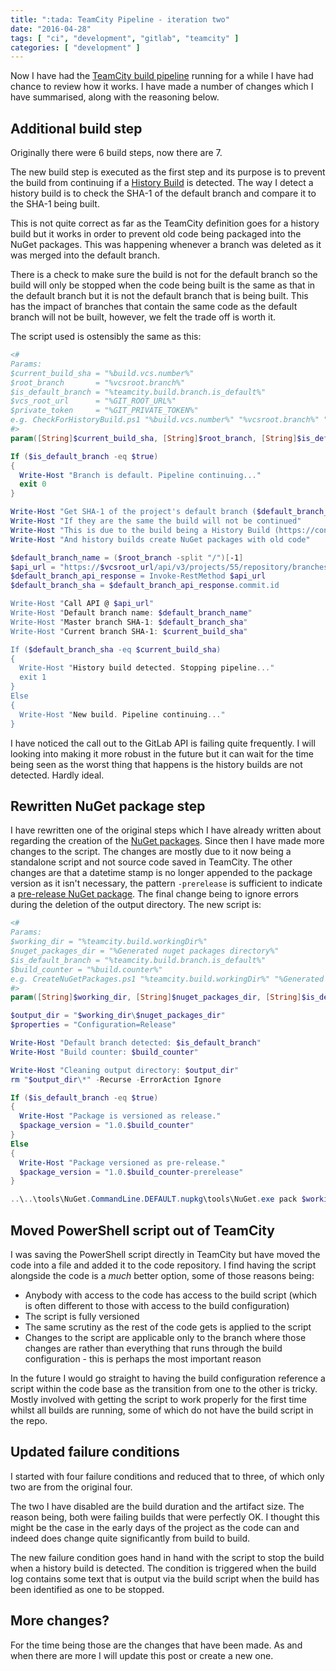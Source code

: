 ```yaml
---
title: ":tada: TeamCity Pipeline - iteration two"
date: "2016-04-28"
tags: [ "ci", "development", "gitlab", "teamcity" ]
categories: [ "development" ]
---
```


Now I have had the [TeamCity build
pipeline](../teamcity-pipeline/) running for a while
I have had chance to review how it works. I have made a number of changes which
I have summarised, along with the reasoning below.

## Additional build step

Originally there were 6 build steps, now there are 7.

The new build step is executed as the first step and its purpose is to prevent
the build from continuing if a
[History Build](https://confluence.jetbrains.com/display/TCD9/History+Build) is
detected. The way I detect a history build is to check the SHA-1 of the default
branch and compare it to the SHA-1 being built.

This is not quite correct as far as the TeamCity definition goes for a history
build but it works in order to prevent old code being packaged into the NuGet
packages. This was happening whenever a branch was deleted as it was merged
into the default branch.

There is a check to make sure the build is not for the default branch so the
build will only be stopped when the code being built is the same as that in the
default branch but it is not the default branch that is being built. This has
the impact of branches that contain the same code as the default branch will
not be built, however, we felt the trade off is worth it.

The script used is ostensibly the same as this:

```powershell { linenos=true }
<#
Params:
$current_build_sha = "%build.vcs.number%"
$root_branch       = "%vcsroot.branch%"
$is_default_branch = "%teamcity.build.branch.is_default%"
$vcs_root_url      = "%GIT_ROOT_URL%"
$private_token     = "%GIT_PRIVATE_TOKEN%"
e.g. CheckForHistoryBuild.ps1 "%build.vcs.number%" "%vcsroot.branch%" "%teamcity.build.branch.is_default%" "%GIT_ROOT_URL%" "%GIT_PRIVATE_TOKEN%"
#>
param([String]$current_build_sha, [String]$root_branch, [String]$is_default_branch, [String]$vcsroot_url, [String]$private_token)

If ($is_default_branch -eq $true)
{
  Write-Host "Branch is default. Pipeline continuing..."
  exit 0
}

Write-Host "Get SHA-1 of the project's default branch ($default_branch_name) in order to compare to this build's SHA-1"
Write-Host "If they are the same the build will not be continued"
Write-Host "This is due to the build being a History Build (https://confluence.jetbrains.com/display/TCD9/History+Build)"
Write-Host "And history builds create NuGet packages with old code"

$default_branch_name = ($root_branch -split "/")[-1]
$api_url = "https://$vcsroot_url/api/v3/projects/55/repository/branches/$default_branch_name`?private_token=$private_token
$default_branch_api_response = Invoke-RestMethod $api_url
$default_branch_sha = $default_branch_api_response.commit.id

Write-Host "Call API @ $api_url"
Write-Host "Default branch name: $default_branch_name"
Write-Host "Master branch SHA-1: $default_branch_sha"
Write-Host "Current branch SHA-1: $current_build_sha"

If ($default_branch_sha -eq $current_build_sha)
{
  Write-Host "History build detected. Stopping pipeline..."
  exit 1
}
Else
{
  Write-Host "New build. Pipeline continuing..."
}
```

I have noticed the call out to the GitLab API is failing quite frequently. I
will looking into making it more robust in the future but it can wait for the
time being seen as the worst thing that happens is the history builds are not
detected. Hardly ideal.

## Rewritten NuGet package step

I have rewritten one of the original steps which I have already written about
regarding the creation of the
[NuGet packages](../branch-based-nuget-packages-in-teacmity/).
Since then I have made more changes to the script. The changes are mostly due
to it now being a standalone script and not source code saved in TeamCity. The
other changes are that a datetime stamp is no longer appended to the package
version as it isn't necessary, the pattern `-prerelease` is sufficient to
indicate a
[pre-release NuGet package](https://docs.nuget.org/create/versioning#user-content-creating-prerelease-packages).
The final change being to ignore errors during the deletion of the output
directory.
The new script is:

```powershell { linenos=true }
<#
Params:
$working_dir = "%teamcity.build.workingDir%"
$nuget_packages_dir = "%Generated nuget packages directory%"
$is_default_branch = "%teamcity.build.branch.is_default%"
$build_counter = "%build.counter%"
e.g. CreateNuGetPackages.ps1 "%teamcity.build.workingDir%" "%Generated nuget packages directory%" "%teamcity.build.branch.is_default%" "%build.counter%"
#>
param([String]$working_dir, [String]$nuget_packages_dir, [String]$is_default_branch, [String]$build_counter)

$output_dir = "$working_dir\$nuget_packages_dir"
$properties = "Configuration=Release"

Write-Host "Default branch detected: $is_default_branch"
Write-Host "Build counter: $build_counter"

Write-Host "Cleaning output directory: $output_dir"
rm "$output_dir\*" -Recurse -ErrorAction Ignore

If ($is_default_branch -eq $true)
{
  Write-Host "Package is versioned as release."
  $package_version = "1.0.$build_counter"
}
Else
{
  Write-Host "Package versioned as pre-release."
  $package_version = "1.0.$build_counter-prerelease"
}

..\..\tools\NuGet.CommandLine.DEFAULT.nupkg\tools\NuGet.exe pack $working_dir\MySolution\MySolution.csproj -OutputDirectory $output_dir -Version $package_version -Properties $properties -IncludeReferencedProjects
```

## Moved PowerShell script out of TeamCity

I was saving the PowerShell script directly in TeamCity but have moved the code
into a file and added it to the code repository.  I find having the script
alongside the code is a *much* better option, some of those reasons being:

* Anybody with access to the code has access to the build script (which is
  often different to those with access to the build configuration)
* The script is fully versioned
* The same scrutiny as the rest of the code gets is applied to the script
* Changes to the script are applicable only to the branch where those changes
  are rather than everything that runs through the build configuration - this
  is perhaps the most important reason

In the future I would go straight to having the build configuration reference a
script within the code base as the transition from one to the other is tricky.
Mostly involved with getting the script to work properly for the first time
whilst all builds are running, some of which do not have the build script in
the repo.


## Updated failure conditions

I started with four failure conditions and reduced that to three, of which only
two are from the original four.

The two I have disabled are the build duration and the artifact size. The
reason being, both were failing builds that were perfectly OK. I thought this
might be the case in the early days of the project as the code can and indeed
does change quite significantly from build to build.

The new failure condition goes hand in hand with the script to stop the build
when a history build is detected. The condition is triggered when the build log
contains some text that is output via the build script when the build has been
identified as one to be stopped.


## More changes?

For the time being those are the changes that have been made. As and when there
are more I will update this post or create a new one.
